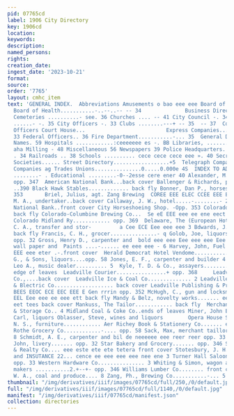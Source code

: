 ```yaml
---
pid: 07765cd
label: 1906 City Directory
key: 1906cd
location: 
keywords: 
description: 
named_persons: 
rights: 
creation_date: 
ingest_date: '2023-10-21'
format: 
source: 
order: '7765'
layout: cmhc_item
text: 'GENERAL INDEX.  Abbreviations Amusements o bao eee eee Board of County Commissioners.....
  Board of Health...........-..--..-- -- 34              Business Directory . 347
  Cemeteries ..........- see. 36 Churches .... -- 41 City Council -. 34 City Jail
  ......- -. 35 City Officers -. 33 Clubs ........---+ -- 35  -- 37  County Jail County
  Officers Court House...                          Express Companies..............-.+...
  33 Federal Officers.. 36 Fire Department...........-... 35  General Directory of
  Names. 59 Hospitals ............:ceeeeeee es -. BB Libraries, .........-- -. 4 Mining
  aha Milling - 48 Miscellaneous 56 Newspapers 39 Police Headquarters. . 34 Post Office
  . 34 Railroads .. 38 Schools .......... cece cece cece eee ». 40 Secret and Benevolent
  Societies...... Street Directory..................+5  Telegraph Companies Telephone
  Companies ag Trades Unions...............0.....0.000e 4S  INDEX TO ADVERTISEMENTS.  Courts
  ........- . Educational .........-0--2esse cere ener 40 Alexander, M. G., assayer....-
  opp. 347  American National Bank...back cover Ballenger & Richards, publishers.
  ..390 Black Hawk Stables............. back fly Bonner, Dan P., horseshoer....opp.
  353       Briel, Julius, agt. Zang Brewing  COREE EEE ELEC CCEE EEE EEE Lee 5 Buxton,
  M. A., undertaker..back cover Callaway, J. W., hotel.....-........- 2 Carbonate
  National Bank..front cover City Horseshoeing Shop. -Opp. 353 Colorado Bakery ................
  back fly Colorado-Columbine Brewing Co...  Se eE EEE eee ee ene eect irs opp. 59
  Colorado Midland Ry............ opp. 369  Delaware, The (European Hotel)... 2 Bdwards,
  C. A., transfer and stor-         a Cee ECE Eee eee eee 3 Bdwards, J. E., livery..
  back fly Francis, C. H., grocer...............- q Golob, Joe, liquors................
  opp. 32 Gross, Henry D., carpenter and  bold eee eee Eee eee eee Eee 7 Grove & O''Keefe,
  wall paper and  Paints ....-...... ee eee eee - 6 Harvey, John, Fuel & Feed Co.....  EEE
  EEE eee eter .-.front cover  Herald Democrat Hotel Vendome..............-..  Janowitz,
  G., & Sons, liquors....opp. 58 Jones, E. F., carpenter and builder 4     Klein,
  Leo A., music dealer.......... 5  Kyle, T. D. & Co., assayers........ Perr scoscesesase-.front
  edge of leaves  Leadville Courier................+ opp. 368     Leadville Hardware
  Co.,....back cover  Leadville Ice & Coal Co.............. 2 Leadville Novelty, Plumbing
  & Blectric Co................... back cover Leadville Publishing & Printing Co.
  BEES EEOC ECE EEC EEE E Gen rrrin opp. 352 McHugh, C., gun and locksmith.... BEE
  EEL Eee eee ee eee ett back fly Mandy & Belz, novelty works....... eee eee teleost
  eet tees back cover Mankuss, The Tailor............ back fly  Merchants Transfer
  & Storage Co.. 4 Midland Coal & Coke Co..ends of leaves Miner, John E., bakery..........  Nollenberger,
  Carl, liquors Oblasser, Steve, wines and liquors        Opera House Stables.     Rice,
  N. S., furniture............ Aer Richey Book & Stationery Co....... eee ee -- backbone
  Rothe Grocery Co............-.... opp. 58 Sack, Max, merchant taillor..........
  8 Schmidt, A. E., carpenter and bil de neeeeee eee reer reer opp. 33 Sharver & St.
  John, livery....... opp. 32 Star Bakery and Grocery....... opp. 346 Stickley Insurance
  & Realty Co.... eee este ete ete tetera front cover Stotesbury, J. H., real estate
  and INSUTANCE 22... cence ee eee eee eee nee ene 3 Turner Hall Saloon...............
  opp. 33 Western Hardware Co............... 3 Whiting & Simon, wagon and car- riage
  makers ...........2.+--+- opp. 346 Williams Lumber Co........ front cover Young,
  W. A., coal and produce.... 8 Zang, Ph., Brewing Co...........-... 5  oo  i 4 ‘    '
thumbnail: "/img/derivatives/iiif/images/07765cd/full/250,/0/default.jpg"
full: "/img/derivatives/iiif/images/07765cd/full/1140,/0/default.jpg"
manifest: "/img/derivatives/iiif/07765cd/manifest.json"
collection: directories
---
```

